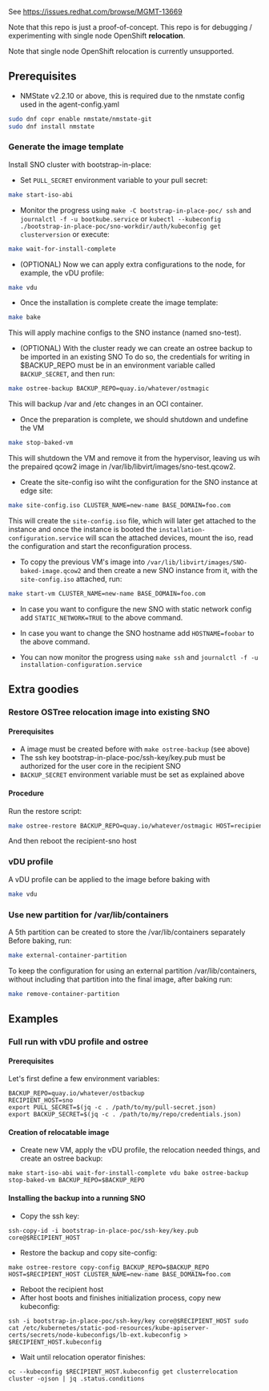 See https://issues.redhat.com/browse/MGMT-13669

Note that this repo is just a proof-of-concept. This repo is for debugging / experimenting with
single node OpenShift **relocation**.

Note that single node OpenShift relocation is currently unsupported.

## Prerequisites

- NMState v2.2.10 or above, this is required due to the nmstate config used in the agent-config.yaml
```bash
sudo dnf copr enable nmstate/nmstate-git
sudo dnf install nmstate
```

### Generate the image template
Install SNO cluster with bootstrap-in-place:

- Set `PULL_SECRET` environment variable to your pull secret:
```bash
make start-iso-abi
```

- Monitor the progress using `make -C bootstrap-in-place-poc/ ssh` and `journalctl -f -u bootkube.service` or `kubectl --kubeconfig ./bootstrap-in-place-poc/sno-workdir/auth/kubeconfig get clusterversion`
or execute:
```bash
make wait-for-install-complete
```

- (OPTIONAL) Now we can apply extra configurations to the node, for example, the vDU profile:
```bash
make vdu
```

- Once the installation is complete create the image template:
```bash
make bake
```

This will apply machine configs to the SNO instance (named sno-test).

- (OPTIONAL) With the cluster ready we can create an ostree backup to be imported in an existing SNO
To do so, the credentials for writing in $BACKUP_REPO must be in an environment variable called `BACKUP_SECRET`, and then run:
```bash
make ostree-backup BACKUP_REPO=quay.io/whatever/ostmagic
```

This will backup /var and /etc changes in an OCI container.

- Once the preparation is complete, we should shutdown and undefine the VM
```bash
make stop-baked-vm
```

This will shutdown the VM and remove it from the hypervisor, leaving us wih the prepaired qcow2 image in /var/lib/libvirt/images/sno-test.qcow2.

- Create the site-config iso wiht the configuration for the SNO instance at edge site:
```bash
make site-config.iso CLUSTER_NAME=new-name BASE_DOMAIN=foo.com
```
This will create the `site-config.iso` file, which will later get attached to the instance and once the instance is booted the `installation-configuration.service` will scan the attached devices,
mount the iso, read the configuration and start the reconfiguration process.

- To copy the previous VM's image into `/var/lib/libvirt/images/SNO-baked-image.qcow2` and then create a new SNO instance from it, with the `site-config.iso` attached, run:

```bash
make start-vm CLUSTER_NAME=new-name BASE_DOMAIN=foo.com
```

- In case you want to configure the new SNO with static network config add `STATIC_NETWORK=TRUE` to the above command.
- In case you want to change the SNO hostname add `HOSTNAME=foobar` to the above command.

- You can now monitor the progress using `make ssh` and `journalctl -f -u installation-configuration.service`

## Extra goodies

### Restore OSTree relocation image into existing SNO
#### Prerequisites
- A image must be created before with `make ostree-backup` (see above)
- The ssh key bootstrap-in-place-poc/ssh-key/key.pub must be authorized for the user core in the recipient SNO
- `BACKUP_SECRET` environment variable must be set as explained above
#### Procedure
Run the restore script:
```bash
make ostree-restore BACKUP_REPO=quay.io/whatever/ostmagic HOST=recipient-sno
```
And then reboot the recipient-sno host

### vDU profile
A vDU profile can be applied to the image before baking with
```bash
make vdu
```

### Use new partition for /var/lib/containers
A 5th partition can be created to store the /var/lib/containers separately
Before baking, run:
```bash
make external-container-partition
```

To keep the configuration for using an external partition /var/lib/containers, without including that partition into the final image, after baking run:
```bash
make remove-container-partition
```

## Examples
### Full run with vDU profile and ostree
#### Prerequisites
Let's first define a few environment variables:
```
BACKUP_REPO=quay.io/whatever/ostbackup
RECIPIENT_HOST=sno
export PULL_SECRET=$(jq -c . /path/to/my/pull-secret.json)
export BACKUP_SECRET=$(jq -c . /path/to/my/repo/credentials.json)
```
#### Creation of relocatable image
- Create new VM, apply the vDU profile, the relocation needed things, and create an ostree backup:
```
make start-iso-abi wait-for-install-complete vdu bake ostree-backup stop-baked-vm BACKUP_REPO=$BACKUP_REPO
```
#### Installing the backup into a running SNO
- Copy the ssh key:
```
ssh-copy-id -i bootstrap-in-place-poc/ssh-key/key.pub core@$RECIPIENT_HOST
```
- Restore the backup and copy site-config:
```
make ostree-restore copy-config BACKUP_REPO=$BACKUP_REPO HOST=$RECIPIENT_HOST CLUSTER_NAME=new-name BASE_DOMAIN=foo.com
```
- Reboot the recipient host
- After host boots and finishes initialization process, copy new kubeconfig:
```
ssh -i bootstrap-in-place-poc/ssh-key/key core@$RECIPIENT_HOST sudo cat /etc/kubernetes/static-pod-resources/kube-apiserver-certs/secrets/node-kubeconfigs/lb-ext.kubeconfig > $RECIPIENT_HOST.kubeconfig
```
- Wait until relocation operator finishes:
```
oc --kubeconfig $RECIPIENT_HOST.kubeconfig get clusterrelocation cluster -ojson | jq .status.conditions
```
